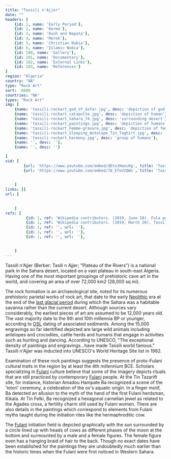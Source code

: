 ```yaml
---
title: "Tassili n'Ajjer"
date: ""
headers: [
    {id: 1, name: 'Early Period'},
    {id: 2, name: 'Kerma'},
    {id: 3, name: 'Kush and Napata'},
    {id: 4, name: 'Meroë'},
    {id: 5, name: 'Christian Nubia'},
    {id: 6, name: 'Islamic Nubia'},
    {id: 100, name: 'Gallery'},
    {id: 101, name: 'Documentary'},
    {id: 102, name: 'External Links'},
    {id: 103, name: 'References'}
]
region: "Algeria"
country: "NA" 
type: "Rock Art"
sort: -6000
countries: "NA"
types: "Rock Art"
img: [
    {name: 'tassili-rockart_god_of_Sefar.jpg', desc: 'depiction of god'},
    {name: 'tassili-rockart_catapulte.jpg', desc: 'depiction of human'},
    {name: 'tassili-rockart_Sahara_74.jpg', desc: 'surrounding desert'},
    {name: 'tassili-rockart_paintings.jpg', desc: 'depiction of humans'},
    {name: 'tassili-rockart_Femme-gravure.jpg', desc: 'depiction of female human'},
    {name: 'tassili-rockart_Sleeping_Antelope_Tin_Taghirt.jpg', desc: 'sleeping antelope'},
    {name: 'tassili-rockart_harmony.jpg', desc: 'group of humans'},
    {name: '', desc: ''},
    {name: '', desc: ''}

]
vid: [
        {url: 'https://www.youtube.com/embed/dEtnJHeocKg', title: 'Tassili n''Ajjer (UNESCO/NHK)'},
        {url: 'https://www.youtube.com/embed/78_EfoV2QWs', title: 'Tassili n''Ajjer - Algeria'}
        
         
    ]
links: []
url: [
       
        
    ]
refs: [
         {id: 1, ref: 'Wikipedia contributors. (2019, June 10). Fula people. In Wikipedia, The Free Encyclopedia. Retrieved 21:21, June 10, 2019, from ', url: 'https://en.wikipedia.org/w/index.php?title=Fula_people&oldid=901145738'},
         {id: 1, ref: 'Wikipedia contributors. (2019, March 20). Tassili n''Ajjer. In Wikipedia, The Free Encyclopedia. Retrieved 21:34, June 10, 2019, from ', url: 'https://en.wikipedia.org/w/index.php?title=Tassili_n%27Ajjer&oldid=888631578'},
         {id: 1, ref: '', url: ''},
         {id: 1, ref: '', url: ''},
         {id: 1, ref: '', url: ''},

         
    ]
---
```

Tassili n'Ajjer (Berber: Tasili n Ajjer‎; "Plateau of the Rivers") is a national park in the Sahara desert, located on a vast plateau in south-east Algeria. Having one of the most important groupings of prehistoric cave art in the world, and covering an area of over 72,000 km2 (28,000 sq mi).

The rock formation is an archaeological site, noted for its numerous prehistoric parietal works of rock art, that date to the early <a href="https://en.wikipedia.org/wiki/Neolithic">Neolithic</a> era at the end of the <a href="https://en.wikipedia.org/wiki/Last_Glacial_Period">last glacial period</a> during which the Sahara was a habitable savanna rather than the current desert. Although sources vary considerably, the earliest pieces of art are assumed to be 12,000 years old. The vast majority date to the 9th and 10th millennia BP or younger, according to <a href="https://en.wikipedia.org/wiki/Optically_stimulated_luminescence">OSL</a> dating of associated sediments. Among the 15,000 engravings so far identified depicted are large wild animals including antelopes and crocodiles, cattle herds and humans that engage in activities such as hunting and dancing. According to UNESCO, "The exceptional density of paintings and engravings...have made Tassili world famous." Tassili n'Ajjer was inducted into UNESCO's World Heritage Site list in 1982.

Examination of these rock paintings suggests the presence of proto-Fulani cultural traits in the region by at least the 4th millennium BCE. Scholars specializing in <a href="https://en.wikipedia.org/wiki/Fula_people">Fulani</a> culture believe that some of the imagery depicts rituals that are still practiced by contemporary <a href="https://en.wikipedia.org/wiki/Fula_people">Fulani</a> people. At the Tin Tazarift site, for instance, historian Amadou Hampate Ba recognized a scene of the 'lotori' ceremony, a celebration of the ox's aquatic origin. In a finger motif, Ba detected an allusion to the myth of the hand of the first Fulani herdsman, Kikala. At Tin Felki, Ba recognized a hexagonal carnelian jewel as related to the Agades cross, a fertility charm still used by Fulani women. There are also details in the paintings which correspond to elements from Fulani myths taught during the initiation rites like the hermaphroditic cow.

The <a href="https://en.wikipedia.org/wiki/Fula_people">Fulani</a> initiation field is depicted graphically with the sun surrounded by a circle lined up with heads of cows as different phases of the moon at the bottom and surmounted by a male and a female figures. The female figure even has a hanging braid of hair to the back. Though no exact dates have been established for the paintings they are undoubtedly much earlier than the historic times when the Fulani were first noticed in Western Sahara.